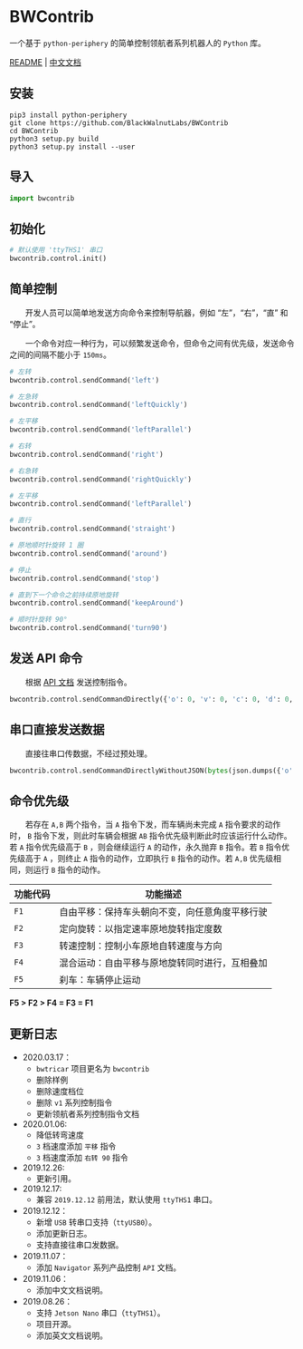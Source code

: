 # BWContrib

一个基于 `python-periphery` 的简单控制领航者系列机器人的 `Python` 库。

[README](README.md) | [中文文档](README_zh.md)

## 安装

``` shell
pip3 install python-periphery
git clone https://github.com/BlackWalnutLabs/BWContrib
cd BWContrib
python3 setup.py build
python3 setup.py install --user
```

## 导入

``` python
import bwcontrib
```

## 初始化

``` python
# 默认使用 'ttyTHS1' 串口
bwcontrib.control.init()
```

## 简单控制

&emsp;&emsp;开发人员可以简单地发送方向命令来控制导航器，例如 “左”，“右”，“直” 和 “停止”。

&emsp;&emsp;一个命令对应一种行为，可以频繁发送命令，但命令之间有优先级，发送命令之间的间隔不能小于 `150ms`。

``` python
# 左转
bwcontrib.control.sendCommand('left')

# 左急转
bwcontrib.control.sendCommand('leftQuickly')

# 左平移
bwcontrib.control.sendCommand('leftParallel')

# 右转
bwcontrib.control.sendCommand('right')

# 右急转
bwcontrib.control.sendCommand('rightQuickly')

# 左平移
bwcontrib.control.sendCommand('leftParallel')

# 直行
bwcontrib.control.sendCommand('straight')

# 原地顺时针旋转 1 圈
bwcontrib.control.sendCommand('around')

# 停止
bwcontrib.control.sendCommand('stop')

# 直到下一个命令之前持续原地旋转
bwcontrib.control.sendCommand('keepAround')

# 顺时针旋转 90°
bwcontrib.control.sendCommand('turn90')
```

## 发送 API 命令

&emsp;&emsp;根据 [API 文档](docs/navigator_api_doc.md) 发送控制指令。

``` python
bwcontrib.control.sendCommandDirectly({'o': 0, 'v': 0, 'c': 0, 'd': 0, 'r': 0, 'a': 0})
```

## 串口直接发送数据

&emsp;&emsp;直接往串口传数据，不经过预处理。

``` python
bwcontrib.control.sendCommandDirectlyWithoutJSON(bytes(json.dumps({'o': 0, 'v': 0, 'c': 0, 'd': 0, 'r': 0, 'a': 0}), encoding="utf8"))
```

## 命令优先级

&emsp;&emsp;若存在 `A,B` 两个指令，当 `A` 指令下发，而车辆尚未完成 `A` 指令要求的动作时， `B` 指令下发，则此时车辆会根据 `AB` 指令优先级判断此时应该运行什么动作。若 `A` 指令优先级高于 `B` ，则会继续运行 `A` 的动作，永久抛弃 `B` 指令。若 `B` 指令优先级高于 `A` ，则终止 `A` 指令的动作，立即执行 `B` 指令的动作。若 `A,B` 优先级相同，则运行 `B` 指令的动作。

|  功能代码   | 功能描述  |
|  ----  | ----  |
| `F1`  | 自由平移：保持车头朝向不变，向任意角度平移行驶 |
| `F2`  | 定向旋转：以指定速率原地旋转指定度数 |
| `F3`  | 转速控制：控制小车原地自转速度与方向 |
| `F4`  | 混合运动：自由平移与原地旋转同时进行，互相叠加 |
| `F5`  | 刹车：车辆停止运动 |

**F5 > F2 > F4 = F3 = F1**

## 更新日志

* 2020.03.17：
    * `bwtricar` 项目更名为 `bwcontrib`
    * 删除样例
    * 删除速度档位
    * 删除 `v1` 系列控制指令
    * 更新领航者系列控制指令文档
* 2020.01.06:
    * 降低转弯速度
    * `3` 档速度添加 `平移` 指令
    * `3` 档速度添加 `右转 90` 指令
* 2019.12.26:
    * 更新引用。
* 2019.12.17:
    * 兼容 `2019.12.12` 前用法，默认使用 `ttyTHS1` 串口。
* 2019.12.12：
    * 新增 `USB` 转串口支持（`ttyUSB0`）。
    * 添加更新日志。
    * 支持直接往串口发数据。
* 2019.11.07：
    * 添加 `Navigator` 系列产品控制 `API` 文档。
* 2019.11.06：
    * 添加中文文档说明。
* 2019.08.26：
    * 支持 `Jetson Nano` 串口（`ttyTHS1`）。
    * 项目开源。
    * 添加英文文档说明。
